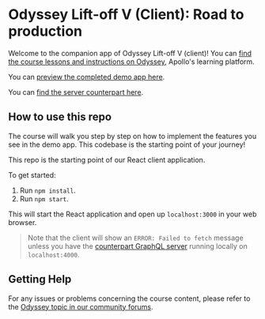 # Odyssey Lift-off V (Client): Road to production

Welcome to the companion app of Odyssey Lift-off V (client)! You can [find the course lessons and instructions on Odyssey](https://odyssey.apollographql.com/lift-off-part5), Apollo's learning platform.

You can [preview the completed demo app here](https://lift-off-client-demo.netlify.app/).

You can [find the server counterpart here](https://github.com/apollographql/odyssey-lift-off-part5-server).

## How to use this repo

The course will walk you step by step on how to implement the features you see in the demo app. This codebase is the starting point of your journey!

This repo is the starting point of our React client application.

To get started:

1. Run `npm install`.
1. Run `npm start`.

This will start the React application and open up `localhost:3000` in your web browser.

> Note that the client will show an `ERROR: Failed to fetch` message unless you have the [counterpart GraphQL server](https://github.com/apollographql/odyssey-lift-off-part5-server) running locally on `localhost:4000`.


## Getting Help

For any issues or problems concerning the course content, please refer to the [Odyssey topic in our community forums](https://community.apollographql.com/tags/c/help/6/odyssey).